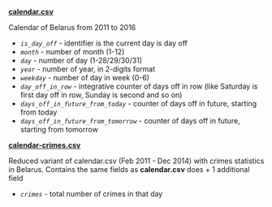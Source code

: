 [**calendar.csv**](https://github.com/mikalaiyurkin/csv/blob/master/calendar.csv)

Calendar of Belarus from 2011 to 2016

* _`is_day_off`_ - identifier is the current day is day off
* _`month`_ - number of month (1-12)
* _`day`_ - number of day (1-28/29/30/31)
* _`year`_ - number of year, in 2-digits format
* _`weekday`_ - number of day in week (0-6)
* _`day_off_in_row`_ - integrative counter of days off in row (like Saturday is first day off in row, Sunday is second and so on)
* _`days_off_in_future_from_today`_ - counter of days off in future, starting from today
* _`days_off_in_future_from_tomorrow`_ - counter of days off in future, starting from tomorrow

[**calendar-crimes.csv**](https://github.com/mikalaiyurkin/csv/blob/master/calendar-crimes.csv)

Reduced variant of calendar.csv (Feb 2011 - Dec 2014) with crimes statistics in Belarus. Contains the same fields as **calendar.csv** does + 1 additional field

* _`crimes`_ - total number of crimes in that day

